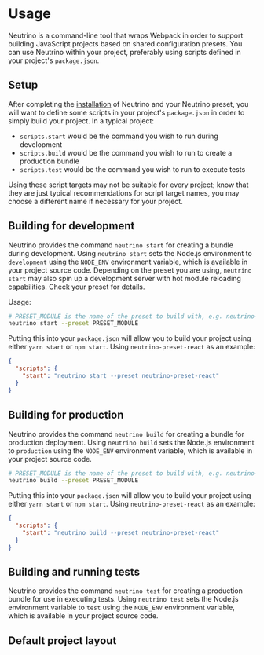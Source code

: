 # Usage

Neutrino is a command-line tool that wraps Webpack in order to support building JavaScript projects
based on shared configuration presets. You can use Neutrino within your project, preferably using
scripts defined in your project's `package.json`.

## Setup

After completing the [installation](/installation.md) of Neutrino and your Neutrino preset, you will
want to define some scripts in your project's `package.json` in order to simply build your project.
In a typical project:

- `scripts.start` would be the command you wish to run during development
- `scripts.build` would be the command you wish to run to create a production bundle
- `scripts.test` would be the command you wish to run to execute tests

Using these script targets may not be suitable for every project; know that they are just
typical recommendations for script target names, you may choose a different name if necessary
for your project.

## Building for development

Neutrino provides the command `neutrino start` for creating a bundle during development. Using
`neutrino start` sets the Node.js environment to `development` using the `NODE_ENV` environment variable,
which is available in your project source code. Depending on the preset you are using, `neutrino start`
may also spin up a development server with hot module reloading capabilities.
Check your preset for details.

Usage:

```bash
# PRESET_MODULE is the name of the preset to build with, e.g. neutrino-preset-react
neutrino start --preset PRESET_MODULE
```

Putting this into your `package.json` will allow you to build your project using either
`yarn start` or `npm start`. Using `neutrino-preset-react` as an example:

```json
{
  "scripts": {
    "start": "neutrino start --preset neutrino-preset-react"
  }
}
```

## Building for production

Neutrino provides the command `neutrino build` for creating a bundle for production deployment.
Using `neutrino build` sets the Node.js environment to `production` using the `NODE_ENV` environment variable,
which is available in your project source code.

```bash
# PRESET_MODULE is the name of the preset to build with, e.g. neutrino-preset-react
neutrino build --preset PRESET_MODULE
```

Putting this into your `package.json` will allow you to build your project using either
`yarn start` or `npm start`. Using `neutrino-preset-react` as an example:

```json
{
  "scripts": {
    "start": "neutrino build --preset neutrino-preset-react"
  }
}
```

## Building and running tests

Neutrino provides the command `neutrino test` for creating a production bundle for use in executing tests.
Using `neutrino test` sets the Node.js environment variable to `test` using the `NODE_ENV` environment
variable, which is available in your project source code.



## Default project layout
